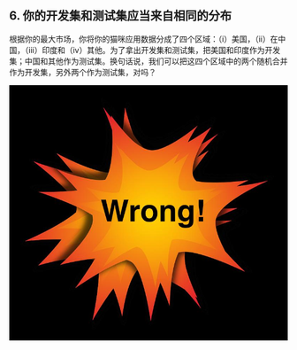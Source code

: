 ## 6. 你的开发集和测试集应当来自相同的分布

根据你的最大市场，你将你的猫咪应用数据分成了四个区域：（i）美国，（ii）在中国，（iii）印度和（iv）其他。为了拿出开发集和测试集，把美国和印度作为开发集；中国和其他作为测试集。换句话说，我们可以把这四个区域中的两个随机合并作为开发集，另外两个作为测试集，对吗？

![](pics/6.1.jpg)




